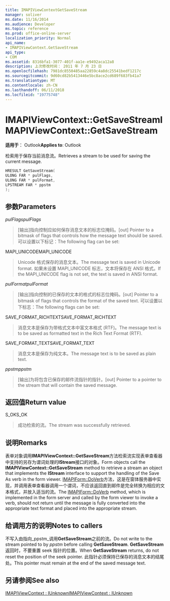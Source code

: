 ```yaml
---
title: IMAPIViewContextGetSaveStream
manager: soliver
ms.date: 11/16/2014
ms.audience: Developer
ms.topic: reference
ms.prod: office-online-server
localization_priority: Normal
api_name:
- IMAPIViewContext.GetSaveStream
api_type:
- COM
ms.assetid: 8316bfa1-3077-401f-aa1e-e9492aca12a8
description: 上次修改时间： 2011 年 7 月 23 日
ms.openlocfilehash: 7981dc8550485aa22859c4a8dc25541bedf1217c
ms.sourcegitcommit: 9d60cd82b5413446e5bc8ace2cd689f683fb41a7
ms.translationtype: MT
ms.contentlocale: zh-CN
ms.lasthandoff: 06/11/2018
ms.locfileid: "19775748"
---
```

# <a name="imapiviewcontextgetsavestream"></a><span data-ttu-id="9f868-103">IMAPIViewContext::GetSaveStream</span><span class="sxs-lookup"><span data-stu-id="9f868-103">IMAPIViewContext::GetSaveStream</span></span>

  
  
<span data-ttu-id="9f868-104">**适用于**： Outlook</span><span class="sxs-lookup"><span data-stu-id="9f868-104">**Applies to**: Outlook</span></span> 
  
<span data-ttu-id="9f868-105">检索用于保存当前消息流。</span><span class="sxs-lookup"><span data-stu-id="9f868-105">Retrieves a stream to be used for saving the current message.</span></span>
  
```cpp
HRESULT GetSaveStream(
ULONG FAR * pulFlags,
ULONG FAR * pulFormat,
LPSTREAM FAR * ppstm
);
```

## <a name="parameters"></a><span data-ttu-id="9f868-106">参数</span><span class="sxs-lookup"><span data-stu-id="9f868-106">Parameters</span></span>

 <span data-ttu-id="9f868-107">_pulFlags_</span><span class="sxs-lookup"><span data-stu-id="9f868-107">_pulFlags_</span></span>
  
> <span data-ttu-id="9f868-108">[输出]指向控制应如何保存消息文本的标志位掩码。</span><span class="sxs-lookup"><span data-stu-id="9f868-108">[out] Pointer to a bitmask of flags that controls how the message text should be saved.</span></span> <span data-ttu-id="9f868-109">可以设置以下标记：</span><span class="sxs-lookup"><span data-stu-id="9f868-109">The following flag can be set:</span></span>
    
<span data-ttu-id="9f868-110">MAPI_UNICODE</span><span class="sxs-lookup"><span data-stu-id="9f868-110">MAPI_UNICODE</span></span> 
  
> <span data-ttu-id="9f868-111">Unicode 格式保存的消息文本。</span><span class="sxs-lookup"><span data-stu-id="9f868-111">The message text is saved in Unicode format.</span></span> <span data-ttu-id="9f868-112">如果未设置 MAPI_UNICODE 标志，文本将保存在 ANSI 格式。</span><span class="sxs-lookup"><span data-stu-id="9f868-112">If the MAPI_UNICODE flag is not set, the text is saved in ANSI format.</span></span>
    
 <span data-ttu-id="9f868-113">_pulFormat_</span><span class="sxs-lookup"><span data-stu-id="9f868-113">_pulFormat_</span></span>
  
> <span data-ttu-id="9f868-114">[输出]指向控制的已保存的文本的格式的标志位掩码。</span><span class="sxs-lookup"><span data-stu-id="9f868-114">[out] Pointer to a bitmask of flags that controls the format of the saved text.</span></span> <span data-ttu-id="9f868-115">可以设置以下标志：</span><span class="sxs-lookup"><span data-stu-id="9f868-115">The following flags can be set:</span></span>
    
<span data-ttu-id="9f868-116">SAVE_FORMAT_RICHTEXT</span><span class="sxs-lookup"><span data-stu-id="9f868-116">SAVE_FORMAT_RICHTEXT</span></span> 
  
> <span data-ttu-id="9f868-117">消息文本是保存为带格式文本中富文本格式 (RTF)。</span><span class="sxs-lookup"><span data-stu-id="9f868-117">The message text is to be saved as formatted text in the Rich Text Format (RTF).</span></span> 
    
<span data-ttu-id="9f868-118">SAVE_FORMAT_TEXT</span><span class="sxs-lookup"><span data-stu-id="9f868-118">SAVE_FORMAT_TEXT</span></span> 
  
> <span data-ttu-id="9f868-119">消息文本是保存为纯文本。</span><span class="sxs-lookup"><span data-stu-id="9f868-119">The message text is to be saved as plain text.</span></span> 
    
 <span data-ttu-id="9f868-120">_ppstm_</span><span class="sxs-lookup"><span data-stu-id="9f868-120">_ppstm_</span></span>
  
> <span data-ttu-id="9f868-121">[输出]为将包含已保存的邮件流指针的指针。</span><span class="sxs-lookup"><span data-stu-id="9f868-121">[out] Pointer to a pointer to the stream that will contain the saved message.</span></span>
    
## <a name="return-value"></a><span data-ttu-id="9f868-122">返回值</span><span class="sxs-lookup"><span data-stu-id="9f868-122">Return value</span></span>

<span data-ttu-id="9f868-123">S_OK</span><span class="sxs-lookup"><span data-stu-id="9f868-123">S_OK</span></span> 
  
> <span data-ttu-id="9f868-124">成功检索的流。</span><span class="sxs-lookup"><span data-stu-id="9f868-124">The stream was successfully retrieved.</span></span>
    
## <a name="remarks"></a><span data-ttu-id="9f868-125">说明</span><span class="sxs-lookup"><span data-stu-id="9f868-125">Remarks</span></span>

<span data-ttu-id="9f868-126">表单对象调用**IMAPIViewContext::GetSaveStream**方法检索流实现表单查看器中支持的另存为谓词处理的**IStream**接口的对象。</span><span class="sxs-lookup"><span data-stu-id="9f868-126">Form objects call the **IMAPIViewContext::GetSaveStream** method to retrieve a stream an object that implements the **IStream** interface to support the handling of the Save As verb in the form viewer.</span></span> <span data-ttu-id="9f868-127">[IMAPIForm::DoVerb](imapiform-doverb.md)方法，这是在窗体服务器中实现，并调用表单查看器调用一个谓词，不应该返回直到邮件是完全转换为相应的文本格式，并放入适当的流。</span><span class="sxs-lookup"><span data-stu-id="9f868-127">The [IMAPIForm::DoVerb](imapiform-doverb.md) method, which is implemented in the form server and called by the form viewer to invoke a verb, should not return until the message is fully converted into the appropriate text format and placed into the appropriate stream.</span></span> 
  
## <a name="notes-to-callers"></a><span data-ttu-id="9f868-128">给调用方的说明</span><span class="sxs-lookup"><span data-stu-id="9f868-128">Notes to callers</span></span>

<span data-ttu-id="9f868-129">不写入由指向_ppstm_调用**GetSaveStream**之前的流。</span><span class="sxs-lookup"><span data-stu-id="9f868-129">Do not write to the stream pointed to by  _ppstm_ before calling **GetSaveStream**.</span></span> <span data-ttu-id="9f868-130">**GetSaveStream**返回时，不要重置 seek 指针的位置。</span><span class="sxs-lookup"><span data-stu-id="9f868-130">When **GetSaveStream** returns, do not reset the position of the seek pointer.</span></span> <span data-ttu-id="9f868-131">此指针必须保持已保存的消息文本的结尾处。</span><span class="sxs-lookup"><span data-stu-id="9f868-131">This pointer must remain at the end of the saved message text.</span></span> 
  
## <a name="see-also"></a><span data-ttu-id="9f868-132">另请参阅</span><span class="sxs-lookup"><span data-stu-id="9f868-132">See also</span></span>



[<span data-ttu-id="9f868-133">IMAPIViewContext : IUnknown</span><span class="sxs-lookup"><span data-stu-id="9f868-133">IMAPIViewContext : IUnknown</span></span>](imapiviewcontextiunknown.md)


